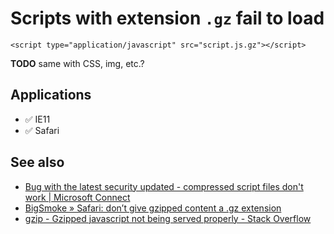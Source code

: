 # Scripts with extension `.gz` fail to load

	<script type="application/javascript" src="script.js.gz"></script>

**TODO** same with CSS, img, etc.?

## Applications

- ✅ IE11
- ✅ Safari

## See also

- [Bug with the latest security updated - compressed script files don't work | Microsoft Connect](http://connect.microsoft.com/IE/feedbackdetail/view/950689/bug-with-the-latest-security-updated-compressed-script-files-dont-work)
- [BigSmoke » Safari: don’t give gzipped content a .gz extension](http://blog.bigsmoke.us/2012/01/16/safari-ignores-content-type-for-gz-suffix)
- [gzip - Gzipped javascript not being served properly - Stack Overflow](http://stackoverflow.com/questions/6850546/gzipped-javascript-not-being-served-properly)